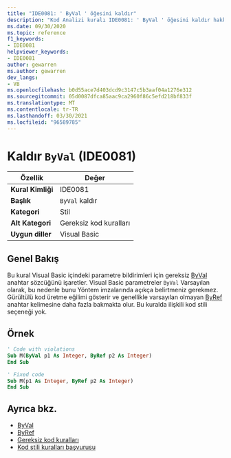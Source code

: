 ```yaml
---
title: "IDE0081: ' ByVal ' öğesini kaldır"
description: "Kod Analizi kuralı IDE0081: ' ByVal ' öğesini kaldır hakkında bilgi edinin"
ms.date: 09/30/2020
ms.topic: reference
f1_keywords:
- IDE0081
helpviewer_keywords:
- IDE0081
author: gewarren
ms.author: gewarren
dev_langs:
- VB
ms.openlocfilehash: b0d55ace7d403dcd9c3147c5b3aaf04a1276e312
ms.sourcegitcommit: 05d0087dfca85aac9ca2960f86c5efd218bf833f
ms.translationtype: MT
ms.contentlocale: tr-TR
ms.lasthandoff: 03/30/2021
ms.locfileid: "96589785"
---
```

# <a name="remove-byval-ide0081"></a>Kaldır `ByVal` (IDE0081)

|Özellik|Değer|
|-|-|
| **Kural Kimliği** | IDE0081 |
| **Başlık** | `ByVal` kaldır |
| **Kategori** | Stil |
| **Alt Kategori** | Gereksiz kod kuralları |
| **Uygun diller** | Visual Basic |

## <a name="overview"></a>Genel Bakış

Bu kural Visual Basic içindeki parametre bildirimleri için gereksiz [ByVal](../../../visual-basic/language-reference/modifiers/byval.md) anahtar sözcüğünü işaretler. Visual Basic parametreler `ByVal` Varsayılan olarak, bu nedenle bunu Yöntem imzalarında açıkça belirtmeniz gerekmez. Gürültülü kod üretme eğilimi gösterir ve genellikle varsayılan olmayan [ByRef](../../../visual-basic/language-reference/modifiers/byref.md) anahtar kelimesine daha fazla bakmakta olur. Bu kuralda ilişkili kod stili seçeneği yok.

## <a name="example"></a>Örnek

```vb
' Code with violations
Sub M(ByVal p1 As Integer, ByRef p2 As Integer)
End Sub

' Fixed code
Sub M(p1 As Integer, ByRef p2 As Integer)
End Sub
```

## <a name="see-also"></a>Ayrıca bkz.

- [ByVal](../../../visual-basic/language-reference/modifiers/byval.md)
- [ByRef](../../../visual-basic/language-reference/modifiers/byref.md)
- [Gereksiz kod kuralları](unnecessary-code-rules.md)
- [Kod stili kuralları başvurusu](index.md)
